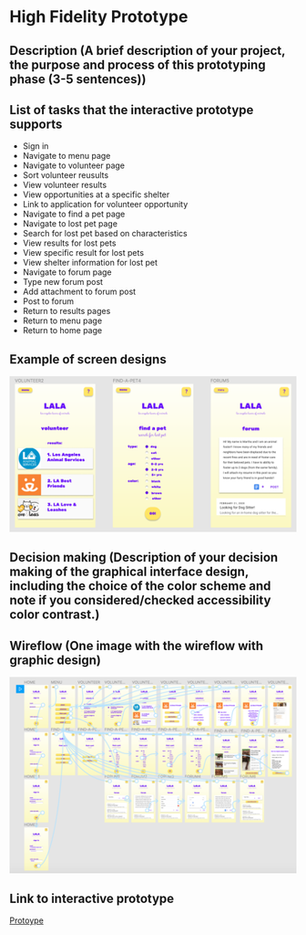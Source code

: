 # High Fidelity Prototype

## Description (A brief description of your project, the purpose and process of this prototyping phase (3-5 sentences))


## List of tasks that the interactive prototype supports

* Sign in
* Navigate to menu page
* Navigate to volunteer page
* Sort volunteer reusults
* View volunteer results
* View opportunities at a specific shelter
* Link to application for volunteer opportunity
* Navigate to find a pet page
* Navigate to lost pet page
* Search for lost pet based on characteristics
* View results for lost pets
* View specific result for lost pets
* View shelter information for lost pet
* Navigate to forum page
* Type new forum post
* Add attachment to forum post
* Post to forum 
* Return to results pages
* Return to menu page
* Return to home page

## Example of screen designs
![3examples](3ex.png)

## Decision making (Description of your decision making of the graphical interface design, including the choice of the color scheme and note if you considered/checked accessibility color contrast.)


## Wireflow (One image with the wireflow with graphic design)

![wireflow](fullflow.png)

## Link to interactive prototype

[Protoype](https://www.figma.com/proto/yrt0fLRb55mjJpQWfaZFiy/HighFidelityPrototype?node-id=7%3A1&scaling=scale-down)
